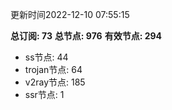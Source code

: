 更新时间2022-12-10 07:55:15

**总订阅: 73**
**总节点: 976**
**有效节点: 294**
- ss节点: 44
- trojan节点: 64
- v2ray节点: 185
- ssr节点: 1
